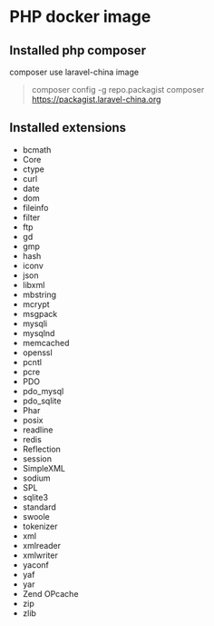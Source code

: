 # PHP docker image

## Installed php composer
composer use laravel-china image
> composer config -g repo.packagist composer https://packagist.laravel-china.org

## Installed extensions

* bcmath
* Core
* ctype
* curl
* date
* dom
* fileinfo
* filter
* ftp
* gd
* gmp
* hash
* iconv
* json
* libxml
* mbstring
* mcrypt
* msgpack
* mysqli
* mysqlnd
* memcached
* openssl
* pcntl
* pcre
* PDO
* pdo_mysql
* pdo_sqlite
* Phar
* posix
* readline
* redis
* Reflection
* session
* SimpleXML
* sodium
* SPL
* sqlite3
* standard
* swoole
* tokenizer
* xml
* xmlreader
* xmlwriter
* yaconf
* yaf
* yar
* Zend OPcache
* zip
* zlib
